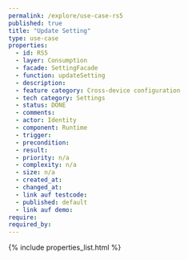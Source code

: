 ```yaml
---
permalink: /explore/use-case-rs5
published: true
title: "Update Setting"
type: use-case
properties:
  - id: RS5
  - layer: Consumption
  - facade: SettingFacade
  - function: updateSetting
  - description:
  - feature category: Cross-device configuration
  - tech category: Settings
  - status: DONE
  - comments:
  - actor: Identity
  - component: Runtime
  - trigger:
  - precondition:
  - result:
  - priority: n/a
  - complexity: n/a
  - size: n/a
  - created_at:
  - changed_at:
  - link auf testcode:
  - published: default
  - link auf demo:
require:
required_by:
---
```

{% include properties_list.html %}
